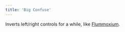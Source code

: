 ```yaml
---
title: 'Big Confuse'
---
```


Inverts left/right controls for a while, like [Flummoxium](https://noita.wiki.gg/wiki/Flummoxium).

